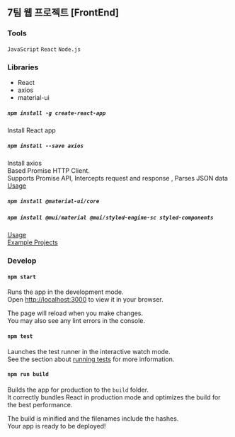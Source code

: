 ## 7팀 웹 프로젝트 [FrontEnd]

### Tools 

`JavaScript` `React` `Node.js`

### Libraries

* React
* axios
* material-ui

##### `npm install -g create-react-app`

Install React app

##### `npm install --save axios`

Install axios\
Based Promise HTTP Client.\
Supports Promise API, Intercepts request and response , Parses JSON data\
[Usage](https://velog.io/@zofqofhtltm8015/Axios-%EC%82%AC%EC%9A%A9%EB%B2%95-%EC%84%9C%EB%B2%84-%ED%86%B5%EC%8B%A0-%ED%95%B4%EB%B3%B4%EA%B8%B0)

##### `npm install @material-ui/core`
##### `npm install @mui/material @mui/styled-engine-sc styled-components`
[Usage](https://mui.com/getting-started/usage/)\
[Example Projects](https://mui.com/material-ui/getting-started/example-projects/)

### Develop

#### `npm start`

Runs the app in the development mode.\
Open [http://localhost:3000](http://localhost:3000) to view it in your browser.

The page will reload when you make changes.\
You may also see any lint errors in the console.

#### `npm test`

Launches the test runner in the interactive watch mode.\
See the section about [running tests](https://facebook.github.io/create-react-app/docs/running-tests) for more information.

#### `npm run build`

Builds the app for production to the `build` folder.\
It correctly bundles React in production mode and optimizes the build for the best performance.

The build is minified and the filenames include the hashes.\
Your app is ready to be deployed!
